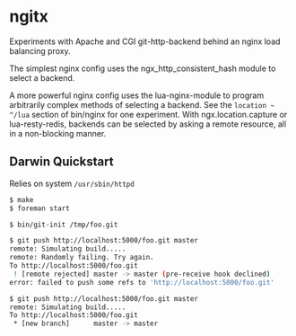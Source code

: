 # ngitx

Experiments with Apache and CGI git-http-backend behind an nginx load balancing 
proxy.

The simplest nginx config uses the ngx_http_consistent_hash module to select a
backend.

A more powerful nginx config uses the lua-nginx-module to program arbitrarily
complex methods of selecting a backend. See the `location ~ ^/lua` section of 
bin/nginx for one experiment. With ngx.location.capture or lua-resty-redis,
backends can be selected by asking a remote resource, all in a non-blocking 
manner.

## Darwin Quickstart

Relies on system `/usr/sbin/httpd`

```sh
$ make
$ foreman start

$ bin/git-init /tmp/foo.git

$ git push http://localhost:5000/foo.git master
remote: Simulating build.....
remote: Randomly failing. Try again.
To http://localhost:5000/foo.git
 ! [remote rejected] master -> master (pre-receive hook declined)
error: failed to push some refs to 'http://localhost:5000/foo.git'

$ git push http://localhost:5000/foo.git master
remote: Simulating build.....
To http://localhost:5000/foo.git
 * [new branch]      master -> master
```